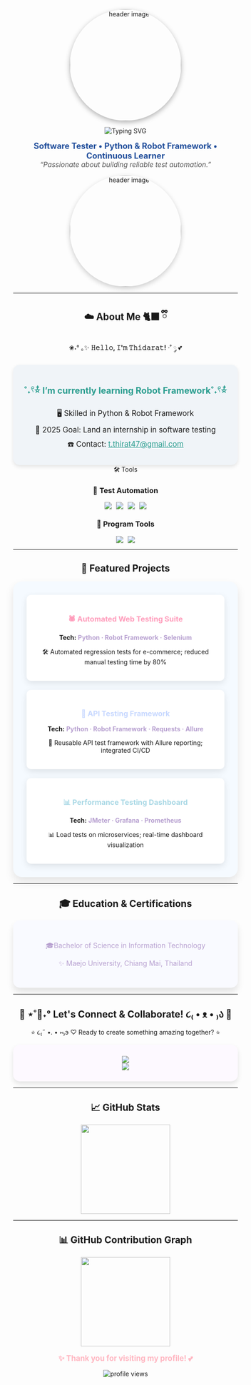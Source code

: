 <div align="center">

<!-- Banner / Cover -->
<p>
  <img src="https://instagram.fcnx4-1.fna.fbcdn.net/v/t51.2885-19/553060213_17992490774827994_7054796831722595953_n.jpg?efg=eyJ2ZW5jb2RlX3RhZyI6InByb2ZpbGVfcGljLmRqYW5nby4xMDYyLmMyIn0&_nc_ht=instagram.fcnx4-1.fna.fbcdn.net&_nc_cat=102&_nc_oc=Q6cZ2QE0lGGVs3DNSDLu-ghu25n7pECPSQfNqdy1TN8Out1ErViwNshoahLqPMAoJS41PJ_Fhj_f14LaJEqR1KDPxwSA&_nc_ohc=en699FhGRUwQ7kNvwHNplfR&_nc_gid=qlyPAwIVxPVJAvhjSgzIEw&edm=ALGbJPMBAAAA&ccb=7-5&oh=00_AfaRtC3cDFJE3dFg7fUQ3hWqYZpv7--E8NsbNqJdx980Lg&oe=68D9FC2E&_nc_sid=7d3ac5" alt="header image" width="250" height="250" style="border-radius: 50%; box-shadow: 0 4px 12px rgba(0, 0, 0, 0.3);"/>
</p>

<p>
  <img src="https://readme-typing-svg.herokuapp.com?font=Kanit&size=25&duration=3000&pause=1000&color=FFB6C1&center=true&vCenter=true&width=600&lines=Hello!,%20🐾💖I’m%20Thidarat%20Thongthip+👋" alt="Typing SVG" style="animation: typing 4s steps(30) 1s infinite normal both;"/>
</p>


<p align="center">
  <strong style="font-size: 1.3em; color: #1E4C9A;">Software Tester • Python & Robot Framework • Continuous Learner</strong><br/>
  <em style="font-size: 1.1em; color: #555;">“Passionate about building reliable test automation.”</em>
</p>

<p align="center">
  <img src="https://i.pinimg.com/originals/ff/29/b3/ff29b3fee1c5efd19ddf02b30a91cc5a.gif" alt="header image" width="250" height="250" style="border-radius: 50%; box-shadow: 0 4px 12px rgba(0, 0, 0, 0.2);"/>
</p>

---

## ☁️ About Me 🐈‍⬛ ྀི
❀˖° ｡✨ **𝙷𝚎𝚕𝚕𝚘, 𝙸'𝚖 𝚃𝚑𝚒𝚍𝚊𝚛𝚊𝚝!** ·˚ ༘ 💕
  <div style="text-align: center; max-width: 600px; margin: 0 auto; padding: 20px; background-color: #f0f4f8; border-radius: 15px; box-shadow: 0 4px 8px rgba(0, 0, 0, 0.1);">
  <p style="font-size: 1.4em; font-weight: bold; color: #2a9d8f;">˚˖𓍢⭐໋ I’m currently learning Robot Framework˚˖𓍢⭐໋</p>
  <p style="font-size: 1.2em; margin: 10px 0;">🖥️ Skilled in Python & Robot Framework</p>
  <p style="font-size: 1.2em; margin: 10px 0;">🎯 2025 Goal: Land an internship in software testing</p>
  <p style="font-size: 1.2em; margin: 10px 0;">☎️ Contact: <a href="mailto:t.thirat47@gmail.com" style="color:#2a9d8f;">t.thirat47@gmail.com</a></p>
</div>
🛠 Tools

### 🤖 Test Automation
<div style="display: flex; justify-content: center; gap: 10px; flex-wrap: wrap;">
  <img src="https://img.shields.io/badge/Robot_Framework-FFB6C1?style=for-the-badge&logo=robot-framework&logoColor=white"/>
  <img src="https://img.shields.io/badge/Python-93C8FF?style=for-the-badge&logo=python&logoColor=white"/>
  <img src="https://img.shields.io/badge/Selenium-D3B2E5?style=for-the-badge&logo=Selenium&logoColor=white"/>
  <img src="https://img.shields.io/badge/Pytest-FFC0CB?style=for-the-badge&logo=pytest&logoColor=white"/>
</div>

### 🧰 Program Tools
<div style="display: flex; justify-content: center; gap: 10px; flex-wrap: wrap;">
  <img src="https://img.shields.io/badge/VS%20Code-F9A8D4?style=for-the-badge&logo=visualstudiocode&logoColor=white"/>
  <img src="https://img.shields.io/badge/Microsoft%20Excel-FFD1DC?style=for-the-badge&logo=microsoftexcel&logoColor=white"/>
</div>

---
## 📌 Featured Projects
<div align="center" style="background-color: #f5faff; padding: 30px; border-radius: 20px; box-shadow: 0 10px 20px rgba(0, 0, 0, 0.1);">

  <div style="padding: 20px; border-radius: 10px; background-color: #ffffff; box-shadow: 0 5px 15px rgba(0, 0, 0, 0.1); margin-bottom: 20px;">
    <h3 style="color: #FF9CBB; font-weight: bold;">🕷️ Automated Web Testing Suite</h3>  
    <p><strong>Tech:</strong> <span style="color: #B7A0D0; font-weight: bold;">Python · Robot Framework · Selenium</span></p>
    <p>🛠 Automated regression tests for e-commerce; reduced manual testing time by 80%</p>
  </div>

  <div style="padding: 20px; border-radius: 10px; background-color: #ffffff; box-shadow: 0 5px 15px rgba(0, 0, 0, 0.1); margin-bottom: 20px;">
    <h3 style="color: #C7D8FF; font-weight: bold;">🔗 API Testing Framework</h3>
    <p><strong>Tech:</strong> <span style="color: #B7A0D0; font-weight: bold;">Python · Robot Framework · Requests · Allure</span></p>
    <p>🔗 Reusable API test framework with Allure reporting; integrated CI/CD</p>
  </div>

  <div style="padding: 20px; border-radius: 10px; background-color: #ffffff; box-shadow: 0 5px 15px rgba(0, 0, 0, 0.1);">
    <h3 style="color: #A9D8E5; font-weight: bold;">📊 Performance Testing Dashboard</h3>
    <p><strong>Tech:</strong> <span style="color: #B7A0D0; font-weight: bold;">JMeter · Grafana · Prometheus</span></p>
    <p>📊 Load tests on microservices; real-time dashboard visualization</p>
  </div>

</div>


---

## 🎓 Education & Certifications
<div align="center" style="background-color: #f9faff; padding: 30px; border-radius: 15px; box-shadow: 0 10px 15px rgba(0, 0, 0, 0.1);">

  <p style="font-size: 1.1em; color: #B7A0D0;">🎓Bachelor of Science in Information Technology</p>
  <p style="font-size: 1.1em; color: #B7A0D0;">✨ Maejo University, Chiang Mai, Thailand</p>

</div>


---

## 🍥 ⋆˚🐾˖° Let's Connect & Collaborate! ૮₍ • ᴥ • ₎ა 🍥
⭐ ૮₍˶ •. • ⑅₎э ♡ Ready to create something amazing together? ⭐

<div align="center" style="background-color: #fdf9ff; padding: 25px; border-radius: 15px; box-shadow: 0 6px 12px rgba(0,0,0,0.1);">
  
  <a href="mailto:t.thirat47@gmail.com">
    <img src="https://img.shields.io/badge/EMAIL💌-T.THIRAT47%40GMAIL.COM-FFB6C1?style=for-the-badge&logo=gmail&logoColor=white&color=FFB6C1&labelColor=BA74A0"/>
  </a>
  <br>
  <a href="https://github.com/Thidarat1279">
    <img src="https://img.shields.io/badge/GitHub🐈‍⬛-Thidarat1279-AEC6FF?style=for-the-badge&logo=github&logoColor=white&color=AEC6FF&labelColor=D1A3FF"/>
  </a>

</div>

---


## 📈 GitHub Stats
<div align="center">
  <img height="200em" src="https://github-readme-stats.vercel.app/api?username=Thidarat1279&show_icons=true&theme=github-light&hide_border=true&bg_color=F9F9FF&title_color=F6A5C0&text_color=6D6D6D&icon_color=F1A7C5&count_private=true"/>
</div>

---
## 📊 GitHub Contribution Graph
<div align="center">
  <img height="200em" src="https://github-readme-activity-graph.vercel.app/graph?username=Thidarat1279&theme=github-light&hide_border=true&bg_color=F9F9FF&color=F08080&line=FF6347&point=6495ED&area=true&area_color=FAD1D8"/>
</div>

<p align="center" style="font-size: 1.2em; color: #FFB6C1; font-weight: bold;">✨ Thank you for visiting my profile! 💕</p>

<p align="center">
  <img src="https://komarev.com/ghpvc/?username=satinee1234&style=flat-square&color=FFD1DC&label=PROFILE+VIEWS&labelColor=FFC0CB&logoColor=FFFFFF" alt="profile views"/>
</p>




